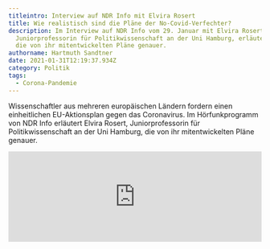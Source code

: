 ```yaml
---
titleintro: Interview auf NDR Info mit Elvira Rosert
title: Wie realistisch sind die Pläne der No-Covid-Verfechter?
description: Im Interview auf NDR Info vom 29. Januar mit Elvira Rosert,
  Juniorprofessorin für Politikwissenschaft an der Uni Hamburg, erläutert sie
  die von ihr mitentwickelten Pläne genauer.
authorname: Hartmuth Sandtner
date: 2021-01-31T12:19:37.934Z
category: Politik
tags:
  - Corona-Pandemie
---
```

Wissenschaftler aus mehreren europäischen Ländern fordern einen einheitlichen EU-Aktionsplan gegen das Coronavirus. Im Hörfunkprogramm von NDR Info erläutert Elvira Rosert, Juniorprofessorin für Politikwissenschaft an der Uni Hamburg, die von ihr mitentwickelten Pläne genauer.

<iframe width="100%" height="100%" frameborder="0" style="display: block; height: 180px;" webkitallowfullscreen="" mozallowfullscreen="" allowfullscreen="" src="https://www.ndr.de/nachrichten/info/audio822132-player_image-8ff24876-4ad2-4bea-9b6d-2180f207aa4a_theme-ndrde.html"></iframe>